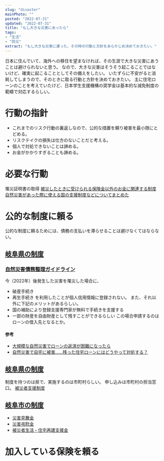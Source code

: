 ```yaml
---
slug: "disaster"
mainPhoto: ""
posted: "2022-07-31"
updated: "2022-07-31"
title: "もし大きな災害にあったら"
tags:
- "生活"
- "防災"
extract: "もし大きな災害に遭った、その時の行動と方針をあらかじめ決めておきたい。"
---
```

日本に住んでいて、海外への移住を望まなければ、その生涯で大きな災害にあうことは避けられないと思う。
なので、大きな災害はそうそう起こることではないけど、確実に起こることとしてその備えをしたい。
いたずらに不安がると消耗してしまうので、そのときに取る行動と方針を決めておきたい。
主に住宅ローンのことを考えていたけど、日本学生支援機構の奨学金は基本的な減免制度の範疇で対応するらしい。

# 行動の指針
- これまでのリスク行動の裏返しなので、公的な措置を頼り被害を最小限にとどめる。
- リスクテイクの損失は仕方のないことだと考える。
- 個人で対処できないことは諦める。
- お金がかかりすぎることも諦める。

# 必要な行動
罹災証明書の取得
[被災したときに受けられる保険金以外のお金に関連する制度](https://sonpo-bosai.jp/basic/seido.html)
[自然災害があった際に使える国の支援制度などについてまとめた](https://iqrafudosan.com/smpf/natural-disasters-support/)

# 公的な制度に頼る
公的な制度に頼るためには、債務の支払いを滞らせることは避けなくてはならない。

## [岐阜県の制度](https://www.bousai.go.jp/oyakudachi/info_saigaikyujo.html)
### [自然災害債務整理ガイドライン](https://www.gov-online.go.jp/useful/article/201607/1.html)
今（2022年）後発生した災害を罹災した場合に、
- 破産手続き
- 再生手続き
を利用したことが個人信用情報に登録されない。
また、それ以外に下記のメリットがあるらしい。
- 国の補助により登録支援専門家が無料で手続きを支援する
- 一部の財産を自由財産として残すことができるらしい
この場合申請するのはローンの借入先となるとか。

#### 参考
- [大規模な自然災害でローンの返済が困難になったら](https://www.zenginkyo.or.jp/article/tag-i/8815/)
- [自然災害で自宅に被害……残った住宅ローンにはどうやって対処する？](https://finance.recruit.co.jp/article/fp-11/)

## [岐阜県の制度](https://house.goo.ne.jp/chiiki/kurashi/gifu/21201.html)
制度を持つのは県で、実施するのは市町村らしい。
申し込みは市町村の担当窓口。
[被災者支援制度](https://www.pref.gifu.lg.jp/page/6226.html)

## [岐阜市の制度](https://www.city.gifu.lg.jp/kenko/saigaishien/index.html)
- [災害見舞金](https://www.city.gifu.lg.jp/kenko/saigaishien/1005028/1005032.html)
- [災害弔慰金](https://www.city.gifu.lg.jp/kenko/saigaishien/1005028/1005033.html)
- [被災者生活・住宅再建支援金](https://www.city.gifu.lg.jp/kurashi/bousai/1001355/1005046.html)

# 加入している保険を頼る